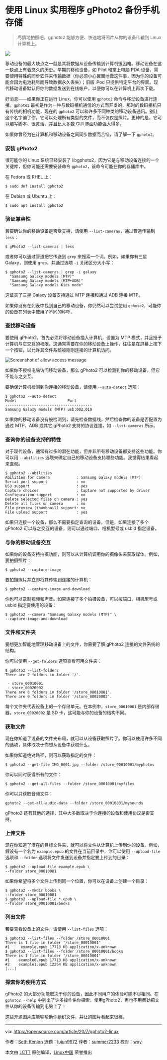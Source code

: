 [#]: collector: (lujun9972)
[#]: translator: (summer2233)
[#]: reviewer: (wxy)
[#]: publisher: (wxy)
[#]: url: (https://linux.cn/article-12415-1.html)
[#]: subject: (Back up your phone's storage with this Linux utility)
[#]: via: (https://opensource.com/article/20/7/gphoto2-linux)
[#]: author: (Seth Kenlon https://opensource.com/users/seth)

使用 Linux 实用程序 gPhoto2 备份手机存储
======

> 尽情地拍照吧，gphoto2 能够方便、快速地将照片从你的设备传输到 Linux 计算机上。

![](https://img.linux.net.cn/data/attachment/album/202007/14/170729pzljppapojy44ro4.jpg)

移动设备的最大缺点之一就是其将数据从设备传输到计算机很困难。移动设备在这一缺点上有着悠久的历史。早期的移动设备，如 Pilot 和掌上电脑 PDA 设备，需要使用特殊的同步软件来传输数据（你必须小心翼翼地做这件事，因为你的设备可能会因为电池耗尽而导致数据永久丢失）；旧版 iPod 只提供特定平台的界面。现代移动设备默认将你的数据发送到在线帐户，以便你可以在计算机上再次下载。

好消息——如果你正在运行 Linux，你可以使用 `gphoto2` 命令与移动设备进行连接。`gphoto2` 最初是作为一种与数码相机通信的方式而开发的，那时的数码相机只有传统的相机功能，现在的 `gphoto2` 可以和许多不同种类的移动设备通讯。别让这个名字骗了你，它可以处理所有类型的文件，而不仅仅是照片。更棒的是，它可以编写脚本、很灵活、并且比大多数 GUI 界面功能强大得多。

如果你曾经为在计算机和移动设备之间同步数据而苦恼，请了解一下 `gphoto2`。

### 安装 gPhoto2

很可能你的 Linux 系统已经安装了 libgphoto2，因为它是与移动设备连接的一个关键库，但你可能还需要安装命令 `gphoto2`，该命令可能在你的存储库中。

在 Fedora 或 RHEL 上：

```
$ sudo dnf install gphoto2
```

在 Debian 或 Ubuntu 上：

```
$ sudo apt install gphoto2
```

### 验证兼容性

若要确认你的移动设备是否受支持，请使用 `--list-cameras`，通过管道传输到 `less`：

```
$ gPhoto2 --list-cameras | less
```

或者你可以通过管道把它传送到 `grep` 来搜索一个词。例如，如果你有三星 Galaxy，则使用 `grep`，并通过选项 `-i` 关闭区分大小写：

```
$ gphoto2 --list-cameras | grep -i galaxy
  "Samsung Galaxy models (MTP)"
  "Samsung Galaxy models (MTP+ADB)"
  "Samsung Galaxy models Kies mode"
```

这证实了三星 Galaxy 设备支持通过 MTP 连接和通过 ADB 连接 MTP。

如果你没有在列表中找到自己的移动设备，你仍然可以尝试使用 `gphoto2`，可能你的设备在列表中使用了不同的称呼。

### 查找移动设备

要使用 gPhoto2，首先必须将移动设备插入计算机，设置为 MTP 模式，并且授予计算机与它交互的权限。这通常需要在你的移动设备上操作，往往是在屏幕上按下一个按钮，以允许其文件系统被刚刚连接的计算机访问。

![Screenshot of allow access message][2]

如果你不授权电脑访问移动设备，那么 gPhoto2 可以检测到你的移动设备，但它不能与之交互。

要确保计算机检测到你连接的移动设备，请使用 `--auto-detect` 选项：

```
$ gphoto2 --auto-detect
Model                       Port
---------------------------------------
Samsung Galaxy models (MTP) usb:002,010
```

如果你的移动设备没有被检测到，请先检查数据线，然后检查你的设备是否配置为通过 MTP、ADB 或其它 gPhoto2 支持的协议连接，如 `--list-cameras` 所示。

### 查询你的设备支持的特性

对于现代设备，通常有过多的潜在功能，但并非所有移动设备都支持这些功能。你可以用 `--abilities` 选项来确定自己的移动设备支持哪些功能。我觉得结果看起来直观。

```
$ gphoto2 --abilities
Abilities for camera            : Samsung Galaxy models (MTP)
Serial port support             : no
USB support                     : yes
Capture choices                 : Capture not supported by driver
Configuration support           : no
Delete selected files on camera : yes
Delete all files on camera      : no
File preview (thumbnail) support: no
File upload support             : yes
```

如果只连接一个设备，那么不需要指定查询的设备。但是，如果连接了多个 gPhoto2 可以与之交互的设备，则可以通过端口、相机型号或 usbid 指定设备。

### 与你的移动设备交互

如果你的设备支持拍摄功能，则可以从计算机调用你的摄像头来获取媒体。例如，要拍摄照片：

```
$ gphoto2 --capture-image
```

要拍摄照片并立即将其传输到连接的计算机：

```
$ gphoto2 --capture-image-and-download
```

你也可以录制视频和声音。如果连接了多个拍摄设备，可以按端口、相机型号或 usbid 指定要使用的设备：

```
$ gphoto2 --camera "Samsung Galaxy models (MTP)" \
--capture-image-and-download
```

### 文件和文件夹

要想更加智能地管理移动设备上的文件，你需要了解 gPhoto2 连接的文件系统的结构。

你可以使用 `--get-folders` 选项查看可用文件夹：

```
$ gphoto2 --list-folders
There are 2 folders in folder '/'.                                            
 - store_00010001
 - store_00020002
There are 0 folders in folder '/store_00010001'.
There are 0 folders in folder '/store_00020002'.
```

每个文件夹代表设备上的一个存储单元。在本例中，`store_00010001` 是内部存储器，`store_00020002` 是 SD 卡，这可能与你的设备的结构不同。

### 获取文件

现在你知道了设备的文件夹布局，就可以从设备获取照片了。你可以使用许多不同的选项，具体取决于你想从设备中获取什么。

如果你知道绝对路径，则可以获取指定的文件：

```
$ gphoto2 --get-file IMG_0001.jpg --folder /store_00010001/myphotos
```

你可以同时获得所有的文件：

```
$ gphoto2 --get-all-files --folder /store_00010001/myfiles
```

你可以只获取音频文件：

```
gphoto2 --get-all-audio-data --folder /store_00010001/mysounds
```

gPhoto2 还有其他的选择，其中大多数取决于你连接的设备和使用协议是否支持。

### 上传文件

现在你知道了潜在的目标文件夹，就可以将文件从计算机上传到你的设备。例如，假设有一个名为 `example.epub` 的文件在当前目录中，你可以使用 `--upload-file` 选项和 `--folder` 选项将文件发送到设备并指定要上传到的目录：

```
$ gphoto2 --upload file example.epub \
--folder store_00010001
```

如果你希望将多个文件上传到同一个位置，你可以在设备上创建一个目录：


```
$ gphoto2 --mkdir books \
--folder store_00010001
$ gphoto2 --upload-file *.epub \
--folder store_00010001/books
```

### 列出文件

若要查看设备上的文件，请使用 `--list-files` 选项：

```
$ gphoto2 --list-files --folder /store_00010001
There is 1 file in folder '/store_00010001'
#1     example.epub 17713 KB application/x-unknown
$ gphoto2 --list-files --folder /store_00010001/books
There is 1 file in folder '/store_00010001'
#1    example0.epub 17713 KB application/x-unknown
#2    example1.epub 12264 KB application/x-unknown
[...]
```

### 探索你的使用方式

gPhoto2 的大部分功能取决于你的设备，因此不同用户的体验可能不尽相同。在 `gphoto2 --help` 中列出了许多操作供你探索。使用gPhoto2，再也不用费劲把文件从你的设备传输到电脑上了！

这些开源图片库能够帮助你组织文件，并让的图片看起来很棒。

--------------------------------------------------------------------------------

via: https://opensource.com/article/20/7/gphoto2-linux

作者：[Seth Kenlon][a]
选题：[lujun9972][b]
译者：[summer2233](https://github.com/summer2233)
校对：[wxy](https://github.com/wxy)

本文由 [LCTT](https://github.com/LCTT/TranslateProject) 原创编译，[Linux中国](https://linux.cn/) 荣誉推出

[a]: https://opensource.com/users/seth
[b]: https://github.com/lujun9972
[1]: https://opensource.com/sites/default/files/styles/image-full-size/public/lead-images/idea_innovation_mobile_phone.png?itok=RqVtvxkd (A person looking at a phone)
[2]: https://opensource.com/sites/default/files/uploads/gphoto2-mtp-allow.jpg (Screenshot of allow access message)
